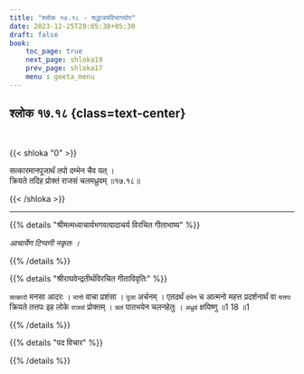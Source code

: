 ```yaml
---
title: "श्लोक १७.१८ - श्रद्धात्रयविभागयोग"
date: 2023-12-25T20:05:38+05:30
draft: false
book:
    toc_page: true
    next_page: shloka19
    prev_page: shloka17
    menu : geeta_menu
---
```




## श्लोक १७.१८ {class=text-center}

<br/>

{{< shloka  "0"  >}}

सत्कारमानपूजार्थं तपो दम्भेन चैव यत् ।  
क्रियते तदिह प्रोक्तं राजसं चलमध्रुवम् ॥१७.१८॥

{{< /shloka >}}

---


{{% details "श्रीमत्मध्वाचार्यभगवत्पादाचर्य विरचित  गीताभाष्य" %}}

*आचार्येण टिप्पणी नकृतः ।*

{{% /details %}}



{{% details "श्रीराघवेन्द्रतीर्थविरचित गीताविवृतिः" %}}

`सत्कारो` मनसा आदरः । `मानो` वाचा प्रशंसा । `पूजा` 
अर्चनम्‌ । एतदर्थं `दंभेन` च आत्मनो महत्त प्रदर्शनार्थं
वा `यत्तपः` क्रियते तत्तपः इह लोके `राजसं` प्रोक्तम्‌ । `चलं`
पातभयेन चलनहेतुः । `अध्रुवं` क्षयिष्णु ॥1 18 ॥1

{{% /details %}}



{{% details "पद विचार" %}}


{{% /details %}}
